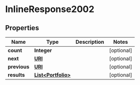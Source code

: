 

# InlineResponse2002

## Properties

Name | Type | Description | Notes
------------ | ------------- | ------------- | -------------
**count** | **Integer** |  |  [optional]
**next** | [**URI**](URI.md) |  |  [optional]
**previous** | [**URI**](URI.md) |  |  [optional]
**results** | [**List&lt;Portfolio&gt;**](Portfolio.md) |  |  [optional]



